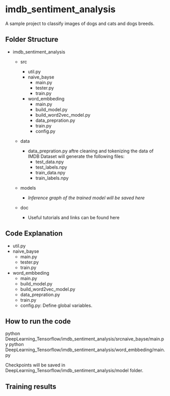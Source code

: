 # imdb_sentiment_analysis
A sample project to classify images of dogs and cats and dogs breeds. 

## Folder Structure
- imdb_sentiment_analysis
  - src
    - util.py
    - naive_bayse
      - main.py
      - tester.py
      - train.py
    - word_embbeding
      - main.py
      - build_model.py
      - build_word2vec_model.py
      - data_prepration.py
      - train.py
      - config.py

  - data
     - data_prepration.py aftre cleaning and tokenizing the data of IMDB Dataset will generate the following files:
        - test_data.npy
        - test_labels.npy
        - train_data.npy
        - train_labels.npy      
   - models
     - *Inference graph of the trained model will be saved here*
   - doc
     - Useful tutorials and links can be found here

## Code Explanation
- util.py
- naive_bayse
    - main.py
    - tester.py
    - train.py
 - word_embbeding
    - main.py
    - build_model.py
    - build_word2vec_model.py
    - data_prepration.py
    - train.py
   - config.py: Define global variables.
  
## How to run the code
python DeepLearning_Tensorflow/imdb_sentiment_analysis/srcnaive_bayse/main.py 
python DeepLearning_Tensorflow/imdb_sentiment_analysis/word_embbeding/main.py 

Checkpoints will be saved in DeepLearning_Tensorflow/imdb_sentiment_analysis/model folder. 

## Training results

